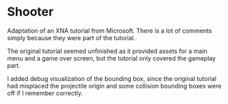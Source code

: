 # Shooter

Adaptation of an XNA tutorial from Microsoft. There is a lot of comments simply because they were part of the tutorial.

The original tutorial seemed unfinished as it provided assets for a main menu and a game over screen, but the tutorial only covered the gameplay part.

I added debug visualization of the bounding box, since the original tutorial had misplaced the projectile origin and some collision bounding boxes were off if I remember correctly.

